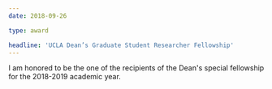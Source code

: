 ```yaml
---
date: 2018-09-26

type: award

headline: 'UCLA Dean’s Graduate Student Researcher Fellowship'
---
```


I am honored to be the one of the recipients of the Dean's special fellowship for the 2018-2019 academic year. 